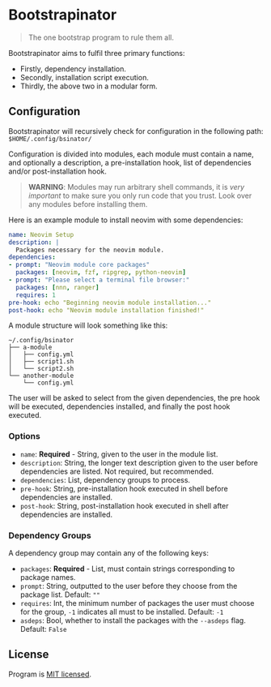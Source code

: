 # Bootstrapinator

> The one bootstrap program to rule them all.

Bootstrapinator aims to fulfil three primary functions:

- Firstly, dependency installation.
- Secondly, installation script execution.
- Thirdly, the above two in a modular form.

## Configuration

Bootstrapinator will recursively check for configuration in the following path: `$HOME/.config/bsinator/`

Configuration is divided into modules, each module must contain a name, and optionally a description, a pre-installation hook, list of dependencies and/or post-installation hook.

> **WARNING**: Modules may run arbitrary shell commands, it is *very important* to make sure you only run code that you trust. Look over any modules before installing them.

Here is an example module to install neovim with some dependencies:

```yaml
name: Neovim Setup
description: |
  Packages necessary for the neovim module.
dependencies:
- prompt: "Neovim module core packages"
  packages: [neovim, fzf, ripgrep, python-neovim]
- prompt: "Please select a terminal file browser:"
  packages: [nnn, ranger]
  requires: 1
pre-hook: echo "Beginning neovim module installation..."
post-hook: echo "Neovim module installation finished!"
```

A module structure will look something like this:

```
~/.config/bsinator
├── a-module
│   ├── config.yml
│   ├── script1.sh
│   └── script2.sh
└── another-module
    └── config.yml
```

The user will be asked to select from the given dependencies, the pre hook will be executed, dependencies installed, and finally the post hook executed.

### Options

- `name`: **Required** - String, given to the user in the module list.
- `description`: String, the longer text description given to the user before dependencies are listed. Not required, but recommended.
- `dependencies`: List, dependency groups to process.
- `pre-hook`: String, pre-installation hook executed in shell before dependencies are installed.
- `post-hook`: String, post-installation hook executed in shell after dependencies are installed.

### Dependency Groups

A dependency group may contain any of the following keys:

- `packages`: **Required** - List, must contain strings corresponding to package names.
- `prompt`: String, outputted to the user before they choose from the package list. Default: `""`
- `requires`: Int, the minimum number of packages the user must choose for the group, `-1` indicates all must to be installed. Default: `-1`
- `asdeps`: Bool, whether to install the packages with the `--asdeps` flag. Default: `False`

## License

Program is [MIT licensed](LICENSE).
